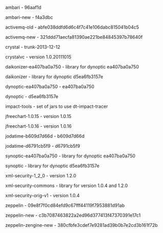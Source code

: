 ambari                  - 96aaf1d

ambari-new              - f4a3dbc

activemq-old            - abfe038ddfd6d6c4f7c41e106dabc815041b04c5

activemq-new            - 321ddd71aecfa81390ae221be84845397b78640f

crystal                 - trunk-2013-12-12

crystalvc               - version 1.0.20111015

daikonizer-ea407ba0a750 - library for dynoptic ea407ba0a750

daikonizer              - library for dynoptic d5ea6fb3157e

dynoptic-ea407ba0a750   - ea407ba0a750

dynoptic                - d5ea6fb3157e

impact-tools            - set of jars to use dt-impact-tracer

jfreechart-1.0.15       - version 1.0.15

jfreechart-1.0.16       - version 1.0.16

jodatime-b609d7d66d     - b609d7d66d

jodatime-d6791cb5f9     - d6791cb5f9

synoptic-ea407ba0a750   - library for dynoptic ea407ba0a750

synoptic                - library for dynoptic d5ea6fb3157e

xml-security-1_2_0      - version 1.2.0

xml-security-commons    - library for version 1.0.4 and 1.2.0

xml-security-orig-v1    - version 1.0.4

zeppelin 		- 09e8f7f0cd84efd9c67fff44119f7953881d91ab

zeppelin-new            - c3b7087463822a2ed96d377413f47370391e17c1

zeppelin-zengine-new    - 380cfbfe3cdef7e9281ad39b0b7e2cd3b161f72b
